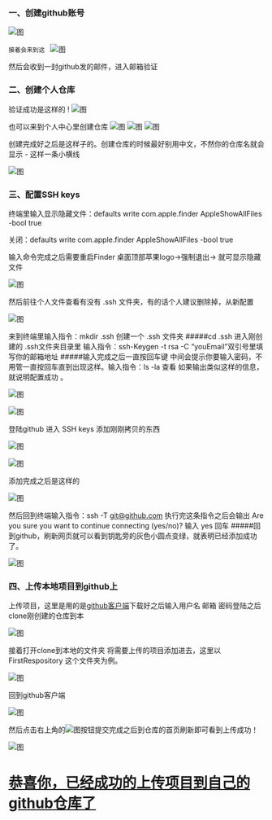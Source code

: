 ### 一、创建github账号
![图](https://github.com/bringbird/myFirstRespository/raw/master/image/1.png)

`接着会来到这 `
![图](https://raw.githubusercontent.com/bringbird/WJFirstRespository/master/image/2.png)

然后会收到一封github发的邮件，进入邮箱验证
### 二、创建个人仓库
验证成功是这样的 !
![图](https://raw.githubusercontent.com/bringbird/WJFirstRespository/master/image/4.png)

也可以来到个人中心里创建仓库
![图](https://raw.githubusercontent.com/bringbird/WJFirstRespository/master/image/5.png)
![图](https://raw.githubusercontent.com/bringbird/WJFirstRespository/master/image/6.png)
![图](https://raw.githubusercontent.com/bringbird/WJFirstRespository/master/image/7.png)

创建完成好之后是这样子的。创建仓库的时候最好别用中文，不然你的仓库名就会显示 - 这样一条小横线

![图](https://raw.githubusercontent.com/bringbird/WJFirstRespository/master/image/8.png)

### 三、配置SSH keys
终端里输入显示隐藏文件：defaults write com.apple.finder AppleShowAllFiles -bool true

关闭：defaults write com.apple.finder AppleShowAllFiles -bool true

输入命令完成之后需要重启Finder 桌面顶部苹果logo->强制退出-> 就可显示隐藏文件 


![图](https://github.com/bringbird/myFirstRespository/raw/master/image/9.png)


然后前往个人文件查看有没有 .ssh 文件夹，有的话个人建议删除掉，从新配置 

![图](https://github.com/bringbird/myFirstRespository/raw/master/image/10.png)

来到终端里输入指令：mkdir .ssh 创建一个 .ssh 文件夹 #####cd .ssh 进入刚创建的 .ssh文件夹目录里
输入指令：ssh-Keygen -t rsa -C “youEmail”双引号里填写你的邮箱地址 #####输入完成之后一直按回车键 中间会提示你要输入密码，不用管一直按回车直到出现这样。输入指令：ls -la 查看 如果输出类似这样的信息，就说明配置成功 。

![图](https://github.com/bringbird/myFirstRespository/raw/master/image/11.png)

![图](https://raw.githubusercontent.com/bringbird/WJFirstRespository/master/image/12.png)

登陆github 进入 SSH keys 添加刚刚拷贝的东西 


![图](https://raw.githubusercontent.com/bringbird/WJFirstRespository/master/image/13.png)


![图](https://raw.githubusercontent.com/bringbird/WJFirstRespository/master/image/14.png)

添加完成之后是这样的

![图](https://raw.githubusercontent.com/bringbird/WJFirstRespository/master/image/15.png)

然后回到终端输入指令：ssh -T git@github.com 执行完这条指令之后会输出 Are you sure you want to continue connecting (yes/no)? 输入 yes 回车 #####回到github，刷新网页就可以看到钥匙旁的灰色小圆点变绿，就表明已经添加成功了。

![图](https://raw.githubusercontent.com/bringbird/WJFirstRespository/master/image/16.png)

### 四、上传本地项目到github上
上传项目，这里是用的是[github客户端](https://desktop.github.com/)下载好之后输入用户名 邮箱 密码登陆之后clone刚创建的仓库到本

![图](https://raw.githubusercontent.com/bringbird/WJFirstRespository/master/image/17.png)

接着打开clone到本地的文件夹 将需要上传的项目添加进去，这里以 FirstRespository 这个文件夹为例。

![图](https://raw.githubusercontent.com/bringbird/WJFirstRespository/master/image/18.png)

回到github客户端 

![图](https://raw.githubusercontent.com/bringbird/WJFirstRespository/master/image/19.png)


然后点击右上角的![图](https://raw.githubusercontent.com/bringbird/WJFirstRespository/master/image/20.png)按钮提交完成之后到仓库的首页刷新即可看到上传成功！ 

![图](https://raw.githubusercontent.com/bringbird/WJFirstRespository/master/image/21.png)


# [恭喜你，已经成功的上传项目到自己的github仓库了](https://github.com/gugejun/luan/wiki)

